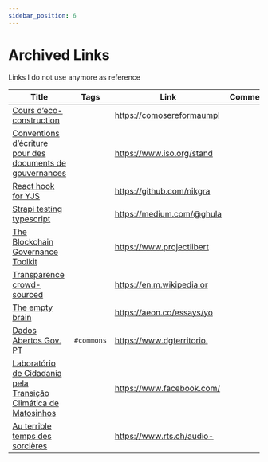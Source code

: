 ```yaml
---
sidebar_position: 6
---
```


# Archived Links
Links I do not use anymore as reference

| Title            	| Tags                 	| Link     	| Comment                     	|
|------------------	|----------------------	|----------	|-----------------------------	|
| [Cours d’eco-construction](https://comosereformaumplaneta.wordpress.com/wp-content/uploads/2013/09/curso-de-bioconstruc3a7c3a3o.pdf) 	|  	| [ https://comosereformaumpl ](https://comosereformaumplaneta.wordpress.com/wp-content/uploads/2013/09/curso-de-bioconstruc3a7c3a3o.pdf) 	|  	|
| [Conventions d’écriture pour des documents de gouvernances](https://www.iso.org/standard/78907.html) 	|  	| [ https://www.iso.org/stand ](https://www.iso.org/standard/78907.html) 	|  	|
| [React hook for YJS](https://github.com/nikgraf/react-yjs) 	|  	| [ https://github.com/nikgra ](https://github.com/nikgraf/react-yjs) 	|  	|
| [Strapi testing typescript](https://medium.com/@ghulamrasool7/strapi-typescript-and-tests-with-jest-and-supertest-121183c6895d) 	|  	| [ https://medium.com/@ghula ](https://medium.com/@ghulamrasool7/strapi-typescript-and-tests-with-jest-and-supertest-121183c6895d) 	|  	|
| [The Blockchain Governance Toolkit](https://www.projectliberty.io/news/towards-a-responsible-decentralized-ecosystem-unveiling-project-liberty-institute-and-blockchaingov-s-blockchain-governance-toolkit) 	|  	| [ https://www.projectlibert ](https://www.projectliberty.io/news/towards-a-responsible-decentralized-ecosystem-unveiling-project-liberty-institute-and-blockchaingov-s-blockchain-governance-toolkit) 	|  	|
| [Transparence crowd-sourced](https://en.m.wikipedia.org/wiki/HURIDOCS) 	|  	| [ https://en.m.wikipedia.or ](https://en.m.wikipedia.org/wiki/HURIDOCS) 	|  	|
| [The empty brain](https://aeon.co/essays/your-brain-does-not-process-information-and-it-is-not-a-computer) 	|  	| [ https://aeon.co/essays/yo ](https://aeon.co/essays/your-brain-does-not-process-information-and-it-is-not-a-computer) 	|  	|
| [Dados Abertos Gov. PT](https://www.dgterritorio.gov.pt/Diretiva-Dados-Abertos) 	| `#commons` 	| [ https://www.dgterritorio. ](https://www.dgterritorio.gov.pt/Diretiva-Dados-Abertos) 	|  	|
| [Laboratório de Cidadania pela Transição Climática de Matosinhos](https://www.facebook.com/labclimaticomatosinhos) 	|  	| [ https://www.facebook.com/ ](https://www.facebook.com/labclimaticomatosinhos) 	|  	|
| [Au terrible temps des sorcières](https://www.rts.ch/audio-podcast/2022/audio/ils-tuaient-aussi-des-enfants-1-9-au-terrible-temps-des-sorcieres-25832223.html) 	|  	| [ https://www.rts.ch/audio- ](https://www.rts.ch/audio-podcast/2022/audio/ils-tuaient-aussi-des-enfants-1-9-au-terrible-temps-des-sorcieres-25832223.html) 	|  	|

